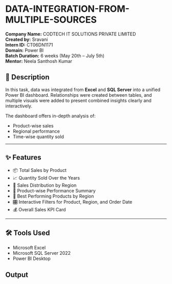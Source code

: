 # DATA-INTEGRATION-FROM-MULTIPLE-SOURCES

**Company Name:** CODTECH IT SOLUTIONS PRIVATE LIMITED  
**Created by:** Sravani  
**Intern ID:** CT06DN1171  
**Domain:** Power BI  
**Batch Duration:** 6 weeks (May 20th – July 5th)  
**Mentor:** Neela Santhosh Kumar  

## 📌 Description

In this task, data was integrated from **Excel** and **SQL Server** into a unified Power BI dashboard. Relationships were created between tables, and multiple visuals were added to present combined insights clearly and interactively.

The dashboard offers in-depth analysis of:
- Product-wise sales
- Regional performance
- Time-wise quantity sold

---

## ✨ Features

- 📦 Total Sales by Product  
- 📈 Quantity Sold Over the Years  
- 📍 Sales Distribution by Region  
- 🧩 Product-wise Performance Summary  
- 🥇 Best Performing Products by Region  
- 🎛️ Interactive Filters for Product, Region, and Order Date  
- 💰 Overall Sales KPI Card

---

## 🛠 Tools Used

- Microsoft Excel  
- Microsoft SQL Server 2022  
- Power BI Desktop

## Output
